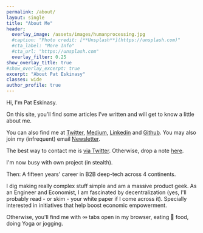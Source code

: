 ```yaml
---
permalink: /about/
layout: single
title: "About Me"
header:
  overlay_image: /assets/images/humanprocessing.jpg
  #caption: "Photo credit: [**Unsplash**](https://unsplash.com)"
  #cta_label: "More Info"
  #cta_url: "https://unsplash.com"
  overlay_filter: 0.25
show_overlay_title: true
#show_overlay_excerpt: true
excerpt: "About Pat Eskinasy"
classes: wide
author_profile: true  
---
```


Hi, I'm Pat Eskinasy.

On this site, you’ll find some articles I’ve written and will get to know a little about me.

You can also find me at [Twitter](https://twitter.com/celue), [Medium](https://medium.com/@celue), [Linkedin](https://linkedin.com/in/pateskinasy) and [Github](https://github.com/pateskinasy). You may also join my (infrequent) email [Newsletter](https://upscri.be/611534).

The best way to contact me is [via Twitter](https://twitter.com/celue). Otherwise, drop a note [here](/contact).

I'm now busy with own project (in stealth).

Then: A fifteen years' career in B2B deep-tech across 4 continents.

I dig making really complex stuff simple and am a massive product geek. As an Engineer and Economist, I am fascinated by decentralization (yes, I'll probably read - or skim - your white paper if I come across it). Specially interested in initiatives that help boost economic empowerment.

Otherwise, you'll find me with ∞ tabs open in my browser, eating 🌱 food, doing Yoga or jogging.

<!--
<lastBuildDate>
Last Build: {{ site.time | date_to_rfc822 }}
</lastBuildDate>
-->
